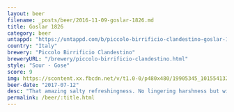 ```yaml
---
layout: beer
filename: _posts/beer/2016-11-09-goslar-1826.md
title: Goslar 1826
category: beer
untappd: "https://untappd.com/b/piccolo-birrificio-clandestino-goslar-1826/1581005"
country: "Italy"
brewery: "Piccolo Birrificio Clandestino"
breweryURL: "/brewery/piccolo-birrificio-clandestino.html"
style: "Sour - Gose"
score: 9
img: https://scontent.xx.fbcdn.net/v/t1.0-0/p480x480/19905345_10155413270348745_3950345265141459091_n.jpg?_nc_cat=103&_nc_ht=scontent.xx&oh=c3ac893399356b3d1c7bf62633811d2d&oe=5DBD533D
beer-date: "2017-07-12"
desc: "That amazing salty refreshingness. No lingering harshness but with a slight saltiness left on your lips"
permalink: /beer/:title.html
---
```

